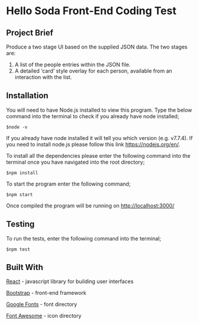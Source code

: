 # Hello Soda Front-End Coding Test

## Project Brief

Produce a two stage UI based on the supplied JSON data. The two stages are:
1. A list of the people entries within the JSON file.
2. A detailed ‘card’ style overlay for each person, available from an interaction with the
list.

## Installation 
You will need to have Node.js installed to view this program.  Type the below command into the terminal to check if you already have node installed;
```
$node -v
```
If you already have node installed it will tell you which version (e.g. v7.7.4).  If you need to install node.js please follow this link <https://nodejs.org/en/>.

To install all the dependencies please enter the following command into the terminal once you have navigated into the root directory; 
```
$npm install
```

To start the program enter the following command;
```
$npm start
```

Once compiled the program will be running on <http://localhost:3000/>

## Testing
To run the tests, enter the following command into the terminal;
```
$npm test
```

## Built With
[React](https://facebook.github.io/react/) - javascript library for building user interfaces

[Bootstrap](http://getbootstrap.com/css/) - front-end framework

[Google Fonts](https://fonts.google.com/) - font directory

[Font Awesome](http://fontawesome.io/) - icon directory
